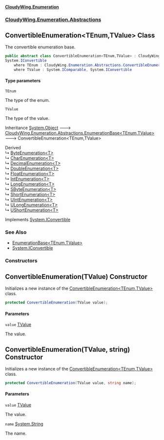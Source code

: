 #### [CloudyWing.Enumeration](index.md 'index')
### [CloudyWing.Enumeration.Abstractions](CloudyWing.Enumeration.Abstractions.md 'CloudyWing.Enumeration.Abstractions')

## ConvertibleEnumeration<TEnum,TValue> Class

The convertible enumeration base.

```csharp
public abstract class ConvertibleEnumeration<TEnum,TValue> : CloudyWing.Enumeration.Abstractions.EnumerationBase<TEnum, TValue>,
System.IConvertible
    where TEnum : CloudyWing.Enumeration.Abstractions.ConvertibleEnumeration<TEnum, TValue>
    where TValue : System.IComparable, System.IConvertible
```
#### Type parameters

<a name='CloudyWing.Enumeration.Abstractions.ConvertibleEnumeration_TEnum,TValue_.TEnum'></a>

`TEnum`

The type of the enum.

<a name='CloudyWing.Enumeration.Abstractions.ConvertibleEnumeration_TEnum,TValue_.TValue'></a>

`TValue`

The type of the value.

Inheritance [System.Object](https://docs.microsoft.com/en-us/dotnet/api/System.Object 'System.Object') &#129106; [CloudyWing.Enumeration.Abstractions.EnumerationBase&lt;](CloudyWing.Enumeration.Abstractions.EnumerationBase_TEnum,TValue_.md 'CloudyWing.Enumeration.Abstractions.EnumerationBase<TEnum,TValue>')[TEnum](CloudyWing.Enumeration.Abstractions.ConvertibleEnumeration_TEnum,TValue_.md#CloudyWing.Enumeration.Abstractions.ConvertibleEnumeration_TEnum,TValue_.TEnum 'CloudyWing.Enumeration.Abstractions.ConvertibleEnumeration<TEnum,TValue>.TEnum')[,](CloudyWing.Enumeration.Abstractions.EnumerationBase_TEnum,TValue_.md 'CloudyWing.Enumeration.Abstractions.EnumerationBase<TEnum,TValue>')[TValue](CloudyWing.Enumeration.Abstractions.ConvertibleEnumeration_TEnum,TValue_.md#CloudyWing.Enumeration.Abstractions.ConvertibleEnumeration_TEnum,TValue_.TValue 'CloudyWing.Enumeration.Abstractions.ConvertibleEnumeration<TEnum,TValue>.TValue')[&gt;](CloudyWing.Enumeration.Abstractions.EnumerationBase_TEnum,TValue_.md 'CloudyWing.Enumeration.Abstractions.EnumerationBase<TEnum,TValue>') &#129106; ConvertibleEnumeration<TEnum,TValue>

Derived  
&#8627; [ByteEnumeration&lt;T&gt;](CloudyWing.Enumeration.Abstractions.ByteEnumeration_T_.md 'CloudyWing.Enumeration.Abstractions.ByteEnumeration<T>')  
&#8627; [CharEnumeration&lt;T&gt;](CloudyWing.Enumeration.Abstractions.CharEnumeration_T_.md 'CloudyWing.Enumeration.Abstractions.CharEnumeration<T>')  
&#8627; [DecimalEnumeration&lt;T&gt;](CloudyWing.Enumeration.Abstractions.DecimalEnumeration_T_.md 'CloudyWing.Enumeration.Abstractions.DecimalEnumeration<T>')  
&#8627; [DoubleEnumeration&lt;T&gt;](CloudyWing.Enumeration.Abstractions.DoubleEnumeration_T_.md 'CloudyWing.Enumeration.Abstractions.DoubleEnumeration<T>')  
&#8627; [FloatEnumeration&lt;T&gt;](CloudyWing.Enumeration.Abstractions.FloatEnumeration_T_.md 'CloudyWing.Enumeration.Abstractions.FloatEnumeration<T>')  
&#8627; [IntEnumeration&lt;T&gt;](CloudyWing.Enumeration.Abstractions.IntEnumeration_T_.md 'CloudyWing.Enumeration.Abstractions.IntEnumeration<T>')  
&#8627; [LongEnumeration&lt;T&gt;](CloudyWing.Enumeration.Abstractions.LongEnumeration_T_.md 'CloudyWing.Enumeration.Abstractions.LongEnumeration<T>')  
&#8627; [SByteEnumeration&lt;T&gt;](CloudyWing.Enumeration.Abstractions.SByteEnumeration_T_.md 'CloudyWing.Enumeration.Abstractions.SByteEnumeration<T>')  
&#8627; [ShortEnumeration&lt;T&gt;](CloudyWing.Enumeration.Abstractions.ShortEnumeration_T_.md 'CloudyWing.Enumeration.Abstractions.ShortEnumeration<T>')  
&#8627; [UIntEnumeration&lt;T&gt;](CloudyWing.Enumeration.Abstractions.UIntEnumeration_T_.md 'CloudyWing.Enumeration.Abstractions.UIntEnumeration<T>')  
&#8627; [ULongEnumeration&lt;T&gt;](CloudyWing.Enumeration.Abstractions.ULongEnumeration_T_.md 'CloudyWing.Enumeration.Abstractions.ULongEnumeration<T>')  
&#8627; [UShortEnumeration&lt;T&gt;](CloudyWing.Enumeration.Abstractions.UShortEnumeration_T_.md 'CloudyWing.Enumeration.Abstractions.UShortEnumeration<T>')

Implements [System.IConvertible](https://docs.microsoft.com/en-us/dotnet/api/System.IConvertible 'System.IConvertible')

### See Also
- [EnumerationBase&lt;TEnum,TValue&gt;](CloudyWing.Enumeration.Abstractions.EnumerationBase_TEnum,TValue_.md 'CloudyWing.Enumeration.Abstractions.EnumerationBase<TEnum,TValue>')
- [System.IConvertible](https://docs.microsoft.com/en-us/dotnet/api/System.IConvertible 'System.IConvertible')
### Constructors

<a name='CloudyWing.Enumeration.Abstractions.ConvertibleEnumeration_TEnum,TValue_.ConvertibleEnumeration(TValue)'></a>

## ConvertibleEnumeration(TValue) Constructor

Initializes a new instance of the [ConvertibleEnumeration&lt;TEnum,TValue&gt;](CloudyWing.Enumeration.Abstractions.ConvertibleEnumeration_TEnum,TValue_.md 'CloudyWing.Enumeration.Abstractions.ConvertibleEnumeration<TEnum,TValue>') class.

```csharp
protected ConvertibleEnumeration(TValue value);
```
#### Parameters

<a name='CloudyWing.Enumeration.Abstractions.ConvertibleEnumeration_TEnum,TValue_.ConvertibleEnumeration(TValue).value'></a>

`value` [TValue](CloudyWing.Enumeration.Abstractions.ConvertibleEnumeration_TEnum,TValue_.md#CloudyWing.Enumeration.Abstractions.ConvertibleEnumeration_TEnum,TValue_.TValue 'CloudyWing.Enumeration.Abstractions.ConvertibleEnumeration<TEnum,TValue>.TValue')

The value.

<a name='CloudyWing.Enumeration.Abstractions.ConvertibleEnumeration_TEnum,TValue_.ConvertibleEnumeration(TValue,string)'></a>

## ConvertibleEnumeration(TValue, string) Constructor

Initializes a new instance of the [ConvertibleEnumeration&lt;TEnum,TValue&gt;](CloudyWing.Enumeration.Abstractions.ConvertibleEnumeration_TEnum,TValue_.md 'CloudyWing.Enumeration.Abstractions.ConvertibleEnumeration<TEnum,TValue>') class.

```csharp
protected ConvertibleEnumeration(TValue value, string name);
```
#### Parameters

<a name='CloudyWing.Enumeration.Abstractions.ConvertibleEnumeration_TEnum,TValue_.ConvertibleEnumeration(TValue,string).value'></a>

`value` [TValue](CloudyWing.Enumeration.Abstractions.ConvertibleEnumeration_TEnum,TValue_.md#CloudyWing.Enumeration.Abstractions.ConvertibleEnumeration_TEnum,TValue_.TValue 'CloudyWing.Enumeration.Abstractions.ConvertibleEnumeration<TEnum,TValue>.TValue')

The value.

<a name='CloudyWing.Enumeration.Abstractions.ConvertibleEnumeration_TEnum,TValue_.ConvertibleEnumeration(TValue,string).name'></a>

`name` [System.String](https://docs.microsoft.com/en-us/dotnet/api/System.String 'System.String')

The name.